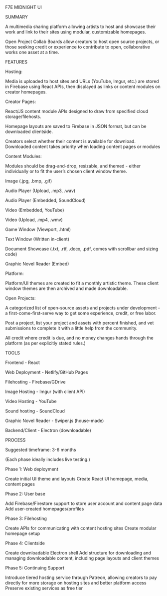 F7E MIDNIGHT UI


SUMMARY

A multimedia sharing platform allowing artists to host and showcase their work and link to their sites using modular, customizable homepages.

Open Project Collab Boards allow creators to host open source projects, or those seeking credit or experience to contribute to open, collaborative works one asset at a time.


FEATURES


Hosting:

Media is uploaded to host sites and URLs (YouTube, Imgur, etc.) are stored in Firebase using React APIs, then displayed as links or content modules on creator homepages. 


Creator Pages:

React/JS content module APIs designed to draw from specified cloud storage/filehosts.

Homepage layouts are saved to Firebase in JSON format, but can be downloaded clientside.

Creators select whether their content is available for download. Downloaded content takes priority when loading content pages or modules


Content Modules:

Modules should be drag-and-drop, resizable, and themed - either individually or to fit the user’s chosen client window theme.


Image (.jpg, .bmp, .gif)

Audio Player (Upload, .mp3, .wav)

Audio Player (Embedded, SoundCloud)

Video (Embedded, YouTube)

Video (Upload, .mp4, .wmv)

Game Window (Viewport, .html)

Text Window (Written in-client)

Document Showcase (.txt, .rtf, .docx, .pdf, comes with scrollbar and sizing code)

Graphic Novel Reader (Embed)


Platform:

Platform/UI themes are created to fit a monthly artistic theme. These client window themes are then archived and made downloadable.


Open Projects:

A categorized list of open-source assets and projects under development - a first-come-first-serve way to get some experience, credit, or free labor.

Post a project, list your project and assets with percent finished, and vet submissions to complete it with a little help from the community.

All credit where credit is due, and no money changes hands through the platform (as per explicitly stated rules.)


TOOLS


Frontend - React

Web Deployment - Netlify/GitHub Pages

Filehosting - Firebase/GDrive

Image Hosting - Imgur (with client API)

Video Hosting - YouTube 

Sound hosting - SoundCloud 

Graphic Novel Reader - Swiper.js (house-made)

Backend/Client - Electron (downloadable)



PROCESS 

Suggested timeframe: 3-6 months

(Each phase ideally includes live testing.)


Phase 1: Web deployment 

Create initial UI theme and layouts
Create React UI homepage, media, content pages


Phase 2: User base

Add Firebase/Firestore support to store user account and content page data
Add user-created homepages/profiles


Phase 3: Filehosting 

Create APIs for communicating with content hosting sites
Create modular homepage setup


Phase 4: Clientside 

Create downloadable Electron shell
Add structure for downloading and managing downloadable content, including page layouts and client themes


Phase 5: Continuing Support 

Introduce tiered hosting service through Patreon, allowing creators to pay directly for more storage on hosting sites and better platform access
Preserve existing services as free tier
